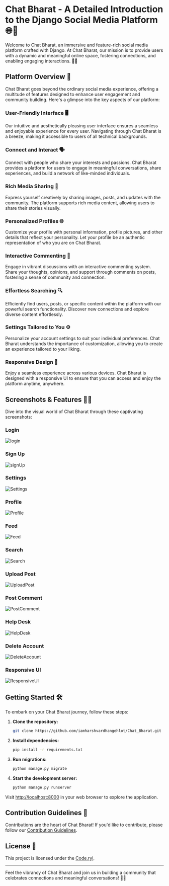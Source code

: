 # Chat Bharat - A Detailed Introduction to the Django Social Media Platform 🌐🚀

Welcome to Chat Bharat, an immersive and feature-rich social media platform crafted with Django. At Chat Bharat, our mission is to provide users with a dynamic and meaningful online space, fostering connections, and enabling engaging interactions. 🤝✨

## Platform Overview 🌟

Chat Bharat goes beyond the ordinary social media experience, offering a multitude of features designed to enhance user engagement and community building. Here's a glimpse into the key aspects of our platform:

### **User-Friendly Interface** 🖥️

Our intuitive and aesthetically pleasing user interface ensures a seamless and enjoyable experience for every user. Navigating through Chat Bharat is a breeze, making it accessible to users of all technical backgrounds.

### **Connect and Interact** 🗣️

Connect with people who share your interests and passions. Chat Bharat provides a platform for users to engage in meaningful conversations, share experiences, and build a network of like-minded individuals.

### **Rich Media Sharing** 📸

Express yourself creatively by sharing images, posts, and updates with the community. The platform supports rich media content, allowing users to share their stories visually.

### **Personalized Profiles** 🌐

Customize your profile with personal information, profile pictures, and other details that reflect your personality. Let your profile be an authentic representation of who you are on Chat Bharat.

### **Interactive Commenting** 💬

Engage in vibrant discussions with an interactive commenting system. Share your thoughts, opinions, and support through comments on posts, fostering a sense of community and connection.

### **Effortless Searching** 🔍

Efficiently find users, posts, or specific content within the platform with our powerful search functionality. Discover new connections and explore diverse content effortlessly.

### **Settings Tailored to You** ⚙️

Personalize your account settings to suit your individual preferences. Chat Bharat understands the importance of customization, allowing you to create an experience tailored to your liking.

### **Responsive Design** 📱

Enjoy a seamless experience across various devices. Chat Bharat is designed with a responsive UI to ensure that you can access and enjoy the platform anytime, anywhere.

## Screenshots & Features 📸🚀

Dive into the visual world of Chat Bharat through these captivating screenshots:

### **Login**
![login](https://github.com/iamharshvardhangehlot/Chat_Bharat.github.io/assets/114102704/341598ed-32e9-4428-afa8-1076fa66e5a5)

### **Sign Up**
![signUp](https://github.com/iamharshvardhangehlot/Chat_Bharat.github.io/assets/114102704/46514267-364d-4caf-b640-155f5cbecff6)

### **Settings**
![Settings](https://github.com/iamharshvardhangehlot/Chat_Bharat.github.io/assets/114102704/a5424018-be23-4d16-b8db-a306c97d5b4c)

### **Profile**
![Profile](https://github.com/iamharshvardhangehlot/Chat_Bharat.github.io/assets/114102704/988ec0ad-ccc7-42c6-835b-b867c8397c77)

### **Feed**
![Feed](https://github.com/iamharshvardhangehlot/Chat_Bharat.github.io/assets/114102704/d2c167f0-2a53-4c78-b4e4-831ed943eda4)

### **Search**
![Search](https://github.com/iamharshvardhangehlot/Chat_Bharat.github.io/assets/114102704/ed0ec3db-cd05-4e34-8751-0958060d3ec5)

### **Upload Post**
![UploadPost](https://github.com/iamharshvardhangehlot/Chat_Bharat.github.io/assets/114102704/931c23d0-aea6-425f-baf4-4210101eb2b4)
### **Post Comment**
![PostComment](https://github.com/iamharshvardhangehlot/Chat_Bharat.github.io/assets/114102704/f2860a85-c0f5-41a6-ad17-fcfaf2a86526)

### **Help Desk**
![HelpDesk](https://github.com/iamharshvardhangehlot/Chat_Bharat.github.io/assets/114102704/118be2cd-dbd6-4d65-8415-4307bdaef3fc)

### **Delete Account**
![DeleteAccount](https://github.com/iamharshvardhangehlot/Chat_Bharat.github.io/assets/114102704/035582a1-46c7-47ae-ae81-ea0fa0c7f910)
### **Responsive UI**
![ResponsiveUI](https://github.com/iamharshvardhangehlot/Chat_Bharat.github.io/assets/114102704/b68feabc-a794-4c7d-be77-a21cbb6e1ec8)
## Getting Started 🛠️

To embark on your Chat Bharat journey, follow these steps:

1. **Clone the repository:**
   ```bash
   git clone https://github.com/iamharshvardhangehlot/Chat_Bharat.git
   ```

2. **Install dependencies:**
   ```bash
   pip install -r requirements.txt
   ```

3. **Run migrations:**
   ```bash
   python manage.py migrate
   ```

4. **Start the development server:**
   ```bash
   python manage.py runserver
   ```

Visit [http://localhost:8000](http://localhost:8000) in your web browser to explore the application.

## Contribution Guidelines 🤝

Contributions are the heart of Chat Bharat! If you'd like to contribute, please follow our [Contribution Guidelines](CONTRIBUTING.md).

## License 📄

This project is licensed under the [Code.ryl](LICENSE.md).

---

Feel the vibrancy of Chat Bharat and join us in building a community that celebrates connections and meaningful conversations! 🚀🌐
